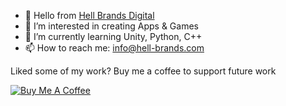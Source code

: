 - 👋 Hello from <a href="https://www.hell-brands.com">Hell Brands Digital</a>
- 👀 I’m interested in creating Apps & Games
- 🌱 I’m currently learning Unity, Python, C++
- 📫 How to reach me: info@hell-brands.com

Liked some of my work? Buy me a coffee to support future work

<a href="https://www.buymeacoffee.com/HellBrands" target="_blank"><img src="https://bmc-cdn.nyc3.digitaloceanspaces.com/BMC-button-images/custom_images/orange_img.png" alt="Buy Me A Coffee" style="height: auto !important;width: auto !important;" ></a>


<!---
HellBrandsDigital/HellBrandsDigital is a ✨ special ✨ repository because its `README.md` (this file) appears on your GitHub profile.
You can click the Preview link to take a look at your changes.
--->
